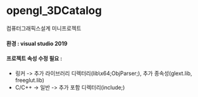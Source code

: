 # opengl_3DCatalog
컴퓨터그래픽스설계 미니프로젝트

#### 환경 : visual studio 2019
#### 프로젝트 속성 수정 필요 : 
- 링커 -> 추가 라이브러리 디렉터리(lib\x64;ObjParser;), 추가 종속성(glext.lib, freeglut.lib)
- C/C++ -> 일반 -> 추가 포함 디렉터리(include;)
